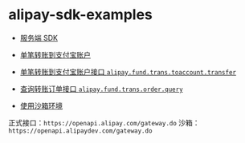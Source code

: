 # alipay-sdk-examples

- [服务端 SDK ](https://docs.open.alipay.com/54/103419)
- [单笔转账到支付宝账户](https://docs.open.alipay.com/309/106235/)


- [单笔转账到支付宝账户接口 `alipay.fund.trans.toaccount.transfer`](https://docs.open.alipay.com/api_28/alipay.fund.trans.toaccount.transfer)
- [查询转账订单接口 `alipay.fund.trans.order.query`](https://docs.open.alipay.com/api_28/alipay.fund.trans.order.query)


- [使用沙箱环境 ](https://docs.open.alipay.com/200/105311)

正式接口：`https://openapi.alipay.com/gateway.do`
沙箱：`https://openapi.alipaydev.com/gateway.do`


